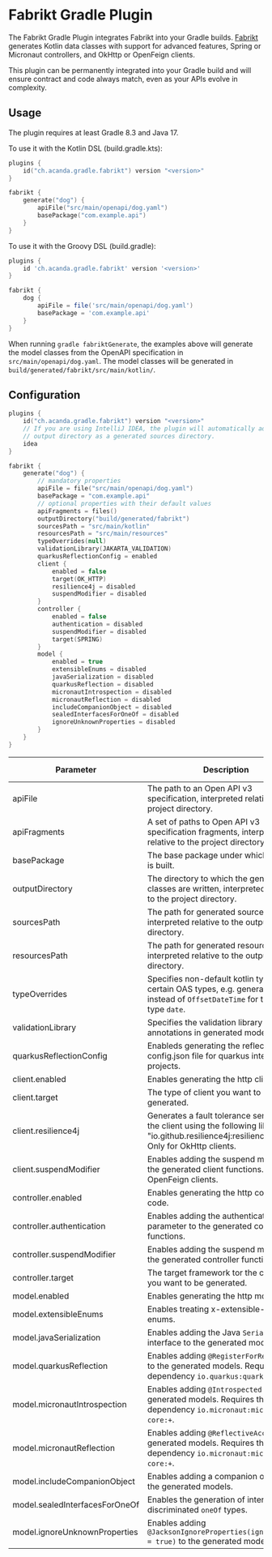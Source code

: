 # Fabrikt Gradle Plugin

The Fabrikt Gradle Plugin integrates Fabrikt into your Gradle builds.
[Fabrikt](https://github.com/cjbooms/fabrikt) generates Kotlin data classes with
support for advanced features, Spring or Micronaut controllers, and OkHttp or
OpenFeign clients.

This plugin can be permanently integrated into your Gradle build and will ensure
contract and code always match, even as your APIs evolve in complexity.

## Usage

The plugin requires at least Gradle 8.3 and Java 17.

To use it with the Kotlin DSL (build.gradle.kts):

```kotlin
plugins {
    id("ch.acanda.gradle.fabrikt") version "<version>"
}

fabrikt {
    generate("dog") {
        apiFile("src/main/openapi/dog.yaml")
        basePackage("com.example.api")
    }
}
```

To use it with the Groovy DSL (build.gradle):

```groovy
plugins {
    id 'ch.acanda.gradle.fabrikt' version '<version>'
}

fabrikt {
    dog {
        apiFile = file('src/main/openapi/dog.yaml')
        basePackage = 'com.example.api'
    }
}
```

When running `gradle fabriktGenerate`, the examples above will generate the
model classes from the OpenAPI specification in `src/main/openapi/dog.yaml`. The
model classes will be generated in `build/generated/fabrikt/src/main/kotlin/`.

## Configuration

```kotlin
plugins {
    id("ch.acanda.gradle.fabrikt") version "<version>"
    // If you are using IntelliJ IDEA, the plugin will automatically add the
    // output directory as a generated sources directory.
    idea
}

fabrikt {
    generate("dog") {
        // mandatory properties
        apiFile = file("src/main/openapi/dog.yaml")
        basePackage = "com.example.api"
        // optional properties with their default values
        apiFragments = files()
        outputDirectory("build/generated/fabrikt")
        sourcesPath = "src/main/kotlin"
        resourcesPath = "src/main/resources"
        typeOverrides(null)
        validationLibrary(JAKARTA_VALIDATION)
        quarkusReflectionConfig = enabled
        client {
            enabled = false
            target(OK_HTTP)
            resilience4j = disabled
            suspendModifier = disabled
        }
        controller {
            enabled = false
            authentication = disabled
            suspendModifier = disabled
            target(SPRING)
        }
        model {
            enabled = true
            extensibleEnums = disabled
            javaSerialization = disabled
            quarkusReflection = disabled
            micronautIntrospection = disabled
            micronautReflection = disabled
            includeCompanionObject = disabled
            sealedInterfacesForOneOf = disabled
            ignoreUnknownProperties = disabled
        }
    }
}
```

| Parameter                      | Description                                                                                                                                          | Default value             | Supported types or values                                                                                                                            |
|--------------------------------|------------------------------------------------------------------------------------------------------------------------------------------------------|---------------------------|------------------------------------------------------------------------------------------------------------------------------------------------------|
| apiFile                        | The path to an Open API v3 specification, interpreted relative to the project directory.                                                             |                           | File, RegularFile, Provider\<RegularFile>.                                                                                                           |
| apiFragments                   | A set of paths to Open API v3 specification fragments, interpreted relative to the project directory.                                                | \<empty set>              | ConfigurableFileCollection, usually created with [files(...)](https://docs.gradle.org/current/kotlin-dsl/gradle/org.gradle.api/-project/files.html). |
| basePackage                    | The base package under which all code is built.                                                                                                      |                           | CharSequence, Provider\<CharSequence>.                                                                                                               |
| outputDirectory                | The directory to which the generated classes are written, interpreted relative to the project directory.                                             | `build/generated/fabrikt` | CharSequence, File, Path, RegularFile, or a Provider of any of those types.                                                                          |
| sourcesPath                    | The path for generated source files, interpreted relative to the output directory.                                                                   | `src/main/kotlin`         | CharSequence, Provider\<CharSequence>.                                                                                                               |
| resourcesPath                  | The path for generated resource files, interpreted relative to the output directory.                                                                 | `src/main/resources`      | CharSequence, Provider\<CharSequence>.                                                                                                               |
| typeOverrides                  | Specifies non-default kotlin types for certain OAS types, e.g. generate `Instant` instead of `OffsetDateTime` for the OAS type `date`.               | not set                   | Enum: `DATETIME_AS_INSTANT`, `DATETIME_AS_INSTANT`.                                                                                                  |
| validationLibrary              | Specifies the validation library used for annotations in generated model classes.                                                                    | `JAKARTA_VALIDATION`      | Enum: `JAVAX_VALIDATION`, `JAKARTA_VALIDATION`.                                                                                                      |
| quarkusReflectionConfig        | Enableds generating the reflection-config.json file for quarkus integration projects.                                                                | `enabled`                 | Boolean: `enabled`, `disabled`, `true`, `false`.                                                                                                     |
| client.enabled                 | Enables generating the http client code.                                                                                                             | `false`                   | Boolean: `true`, `false`.                                                                                                                            |
| client.target                  | The type of client you want to be generated.                                                                                                         | `OK_HTTP`                 | Enum: `OK_HTTP`, `OPEN_FEIGN`.                                                                                                                       |
| client.resilience4j            | Generates a fault tolerance service for the client using the following library "io.github.resilience4j:resilience4j-all:+". Only for OkHttp clients. | `disabled`                | Boolean: `enabled`, `disabled`, `true`, `false`.                                                                                                     |
| client.suspendModifier         | Enables adding the suspend modifier to the generated client functions. Only for OpenFeign clients.                                                   | `disabled`                | Boolean: `enabled`, `disabled`, `true`, `false`.                                                                                                     |
| controller.enabled             | Enables generating the http controller code.                                                                                                         | `false`                   | Boolean: `true`, `false`.                                                                                                                            |
| controller.authentication      | Enables adding the authentication parameter to the generated controller functions.                                                                   | `disabled`                | Boolean: `enabled`, `disabled`, `true`, `false`.                                                                                                     |
| controller.suspendModifier     | Enables adding the suspend modifier to the generated controller functions.                                                                           | `disabled`                | Boolean: `enabled`, `disabled`, `true`, `false`.                                                                                                     |
| controller.target              | The target framework tor the controllers you want to be generated.                                                                                   | `SPRING`                  | Enum: `SPRING`, `MICRONAUT`.                                                                                                                         |
| model.enabled                  | Enables generating the http model code.                                                                                                              | `true`                    | Boolean: `true`, `false`.                                                                                                                            |
| model.extensibleEnums          | Enables treating x-extensible-enums as enums.                                                                                                        | `disabled`                | Boolean: `enabled`, `disabled`, `true`, `false`.                                                                                                     |                                                                                                         
| model.javaSerialization        | Enables adding the Java `Serializable` interface to the generated models.                                                                            | `disabled`                | Boolean: `enabled`, `disabled`, `true`, `false`.                                                                                                     |                                                                                                         
| model.quarkusReflection        | Enables adding `@RegisterForReflection` to the generated models. Requires the dependency `io.quarkus:quarkus-core:+`.                                | `disabled`                | Boolean: `enabled`, `disabled`, `true`, `false`.                                                                                                     |                                                                                                         
| model.micronautIntrospection   | Enables adding `@Introspected` to the generated models. Requires the dependency `io.micronaut:micronaut-core:+`.                                     | `disabled`                | Boolean: `enabled`, `disabled`, `true`, `false`.                                                                                                     |                                                                                                         
| model.micronautReflection      | Enables adding `@ReflectiveAccess` to the generated models. Requires the dependency `io.micronaut:micronaut-core:+`.                                 | `disabled`                | Boolean: `enabled`, `disabled`, `true`, `false`.                                                                                                     |                                                                                                         
| model.includeCompanionObject   | Enables adding a companion object to the generated models.                                                                                           | `disabled`                | Boolean: `enabled`, `disabled`, `true`, `false`.                                                                                                     |                                                                                                         
| model.sealedInterfacesForOneOf | Enables the generation of interfaces for discriminated `oneOf` types.                                                                                | `disabled`                | Boolean: `enabled`, `disabled`, `true`, `false`.                                                                                                     |                                                                                                         
| model.ignoreUnknownProperties  | Enables adding `@JacksonIgnoreProperties(ignoreUnknown = true)` to the generated models.                                                             | `disabled`                | Boolean: `enabled`, `disabled`, `true`, `false`.                                                                                                     |                                                                                                         
